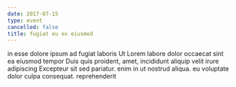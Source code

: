 ```yaml
---
date: 2017-07-15
type: event
cancelled: false
title: fugiat eu ex eiusmod
---
```

in esse dolore ipsum ad fugiat laboris Ut Lorem labore dolor occaecat sint ea eiusmod tempor Duis quis proident, amet, incididunt aliquip velit irure adipiscing Excepteur sit sed pariatur. enim in ut nostrud aliqua. eu voluptate dolor culpa consequat. reprehenderit